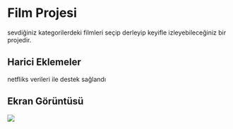 <h1>Film Projesi</h1>

sevdiğiniz kategorilerdeki filmleri seçip derleyip keyifle izleyebileceğiniz bir projedir.

<h2>Harici Eklemeler</h2>

netfliks verileri ile destek sağlandı

<h2>Ekran Görüntüsü</h2>

![](film-sitesi.gif)
